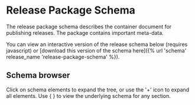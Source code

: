

# Release Package Schema

<span class="lead">The release package schema describes the container document for publishing releases. The package contains important meta-data.</span>

You can view an interactive version of the release schema below (requires javascript) or [download this version of the schema here]({% url 'schema' release_name 'release-package-schema' %}).

## Schema browser

Click on schema elements to expand the tree, or use the '+' icon to expand all elements. Use { } to view the underlying schema for any section.

<script src="{{ STATIC_URL }}docson/widget.js" data-schema="{% url 'schema' release_name 'release-package-schema' %}"></script>
